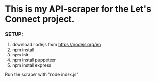# This is my API-scraper for the Let's Connect project.

### SETUP: 
1. download nodejs from https://nodejs.org/en
2. npm install
3. npm init
4. npm install puppeteer
5. npm install express

Run the scraper with "node index.js"
